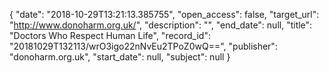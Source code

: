 {
  "date": "2018-10-29T13:21:13.385755", 
  "open_access": false, 
  "target_url": "http://www.donoharm.org.uk/", 
  "description": "", 
  "end_date": null, 
  "title": "Doctors Who Respect Human Life", 
  "record_id": "20181029T132113/wrO3igo22nNvEu2TPoZ0wQ==", 
  "publisher": "donoharm.org.uk", 
  "start_date": null, 
  "subject": null
}

